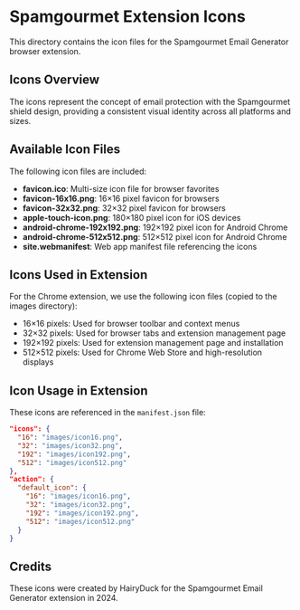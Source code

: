 # Spamgourmet Extension Icons

This directory contains the icon files for the Spamgourmet Email Generator browser extension.

## Icons Overview

The icons represent the concept of email protection with the Spamgourmet shield design, providing a consistent visual identity across all platforms and sizes.

## Available Icon Files

The following icon files are included:

- **favicon.ico**: Multi-size icon file for browser favorites
- **favicon-16x16.png**: 16×16 pixel favicon for browsers
- **favicon-32x32.png**: 32×32 pixel favicon for browsers
- **apple-touch-icon.png**: 180×180 pixel icon for iOS devices
- **android-chrome-192x192.png**: 192×192 pixel icon for Android Chrome
- **android-chrome-512x512.png**: 512×512 pixel icon for Android Chrome
- **site.webmanifest**: Web app manifest file referencing the icons

## Icons Used in Extension

For the Chrome extension, we use the following icon files (copied to the images directory):

- 16×16 pixels: Used for browser toolbar and context menus
- 32×32 pixels: Used for browser tabs and extension management page
- 192×192 pixels: Used for extension management page and installation
- 512×512 pixels: Used for Chrome Web Store and high-resolution displays

## Icon Usage in Extension

These icons are referenced in the `manifest.json` file:

```json
"icons": {
  "16": "images/icon16.png",
  "32": "images/icon32.png",
  "192": "images/icon192.png",
  "512": "images/icon512.png"
},
"action": {
  "default_icon": {
    "16": "images/icon16.png",
    "32": "images/icon32.png",
    "192": "images/icon192.png",
    "512": "images/icon512.png"
  }
}
```

## Credits

These icons were created by HairyDuck for the Spamgourmet Email Generator extension in 2024.